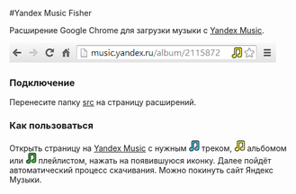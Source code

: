#Yandex Music Fisher

Расширение Google Chrome для загрузки музыки с [Yandex Music](http://music.yandex.ru/).

![Yandex Music Fisher](/screen.png)

### Подключение

Перенесите папку [src](/src/) на страницу расширений.

### Как пользоваться

Открыть страницу на [Yandex Music](http://music.yandex.ru/) с нужным ![blue](/src/img/blue.png) треком,
 ![yellow](/src/img/yellow.png) альбомом или ![green](/src/img/green.png) плейлистом, нажать на появившуюся иконку.
 Далее пойдёт автоматический процесс скачивания. Можно покинуть сайт Яндекс Музыки.
